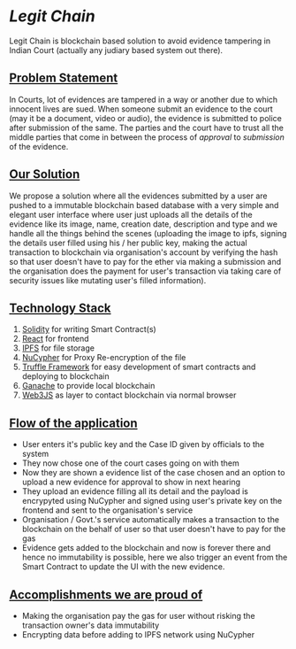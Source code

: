 
# ***Legit Chain***

Legit Chain is blockchain based solution to avoid evidence tampering in Indian Court (actually any judiary based system out there).

## <u>Problem Statement</u>

<p>
In Courts, lot of evidences are tampered in a way or another due to which innocent lives are sued. When someone submit an evidence to the court (may it be a document, video or audio), the evidence is submitted to police after submission of the same. The parties and the court have to trust all the middle parties that come in between the process of <i>approval</i> to <i>submission</i> of the evidence.
</p>

## <u>Our Solution</u>
We propose a solution where all the evidences submitted by a user are pushed to a immutable blockchain based database with a very simple and elegant user interface where user just uploads all the details of the evidence like its image, name, creation date, description and type and we handle all the things behind the scenes (uploading the image to ipfs, signing the details user filled using his / her public key, making the actual transaction to blockchain via organisation's account by verifying the hash so that user doesn't have to pay for the ether via making a submission and the organisation does the payment for user's transaction via taking care of security issues like mutating user's filled information).

## <u>Technology Stack</u>
1. [Solidity](https://solidity.readthedocs.io/en/v0.4.24) for writing Smart Contract(s)
2. [React](https://reactjs.org) for frontend
3. [IPFS](https://ipfs.io/) for file storage
4. [NuCypher](https://www.nucypher.com/blockchain/) for Proxy Re-encryption of the file
5. [Truffle Framework](https://truffleframework.com/ganache) for easy development of smart contracts and deploying to blockchain
6. [Ganache](https://truffleframework.com/ganache) to provide local blockchain
7. [Web3JS](https://web3js.readthedocs.io/en/1.0/) as layer to contact blockchain via normal browser

## <u>Flow of the application</u>

<p>

- User enters it's public key and the Case ID given by officials to the system
- They now chose one of the court cases going on with them
- Now they are shown a evidence list of the case chosen and an option to upload a new evidence for approval to show in next hearing
- They upload an evidence filling all its detail and the payload is encrypyted using NuCypher and signed using user's private key on the frontend and sent to the organisation's service
- Organisation / Govt.'s service automatically makes a transaction to the blockchain on the behalf of user so that user doesn't have to pay for the gas
- Evidence gets added to the blockchain and now is forever there and hence no immutability is possible, here we also trigger an event from the Smart Contract to update the UI with the new evidence.
</p>

## <u>Accomplishments we are proud of</u>

<p>

- Making the organisation pay the gas for user without risking the transaction owner's data immutability
- Encrypting data before adding to IPFS network using NuCypher
</p>
